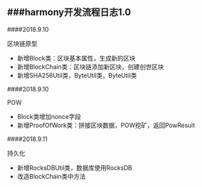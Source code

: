 ###harmony开发流程日志1.0
---
####2018.9.10

区块链原型

- 新增Block类：区块基本属性，生成新的区块
- 新增BlockChain类：区块链添加新区块，创建创世区块
- 新增SHA256Util类，ByteUtil类，ByteUtil类

####2018.9.10

POW

- Block类增加nonce字段
- 新增ProofOfWork类：拼接区块数据，POW挖矿，返回PowResult

####2018.9.11

持久化

- 新增RocksDBUtil类，数据库使用RocksDB
- 改造BlockChain类中方法

